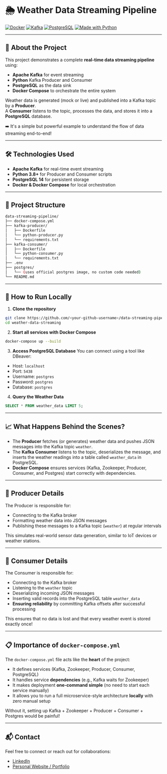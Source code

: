 # 🌦️ Weather Data Streaming Pipeline

[![Docker](https://img.shields.io/badge/docker-ready-blue)](https://www.docker.com/)
[![Kafka](https://img.shields.io/badge/kafka-streaming-blue)](https://kafka.apache.org/)
[![PostgreSQL](https://img.shields.io/badge/postgresql-db-blue)](https://www.postgresql.org/)
[![Made with Python](https://img.shields.io/badge/python-3.8+-blue)](https://www.python.org/)

---

## 📖 About the Project

This project demonstrates a complete **real-time data streaming pipeline** using:
- **Apache Kafka** for event streaming
- **Python** Kafka Producer and Consumer
- **PostgreSQL** as the data sink
- **Docker Compose** to orchestrate the entire system

Weather data is generated (mock or live) and published into a Kafka topic by a **Producer**.  
A **Consumer** listens to the topic, processes the data, and stores it into a **PostgreSQL** database.

➡️ It's a simple but powerful example to understand the flow of data streaming end-to-end!

---

## 🛠️ Technologies Used
- **Apache Kafka** for real-time event streaming
- **Python 3.8+** for Producer and Consumer scripts
- **PostgreSQL 14** for persistent storage
- **Docker & Docker Compose** for local orchestration

---

## 📂 Project Structure
```bash
data-streaming-pipeline/
├── docker-compose.yml
├── kafka-producer/
│   ├── Dockerfile
│   └── python-producer.py
│   └── requirements.txt
├── kafka-consumer/
│   ├── Dockerfile
│   └── python-consumer.py
│   └── requirements.txt
├── .env
├── postgres/
│   └── (uses official postgres image, no custom code needed)
└── README.md
```

---

## 🚀 How to Run Locally

1. **Clone the repository**
```bash
git clone https://github.com/<your-github-username>/data-streaming-pipeline.git
cd weather-data-streaming
```

2. **Start all services with Docker Compose**
```bash
docker-compose up --build
```

3. **Access PostgreSQL Database**
You can connect using a tool like DBeaver:
- Host: `localhost`
- Port: `5438`
- Username: `postgres`
- Password: `postgres`
- Database: `postgres`

4. **Query the Weather Data**
```sql
SELECT * FROM weather_data LIMIT 5;
```

---

## 📈 What Happens Behind the Scenes?

- The **Producer** fetches (or generates) weather data and pushes JSON messages into the Kafka topic `weather`.
- The **Kafka Consumer** listens to the topic, deserializes the message, and inserts the weather readings into a table called `weather_data` in PostgreSQL.
- **Docker Compose** ensures services (Kafka, Zookeeper, Producer, Consumer, and Postgres) start correctly with dependencies.

---

## 📝 Producer Details

The Producer is responsible for:
- Connecting to the Kafka broker
- Formatting weather data into JSON messages
- Publishing these messages to a Kafka topic (`weather`) at regular intervals

This simulates real-world sensor data generation, similar to IoT devices or weather stations.

---

## 📝 Consumer Details

The Consumer is responsible for:
- Connecting to the Kafka broker
- Listening to the `weather` topic
- Deserializing incoming JSON messages
- Inserting valid records into the PostgreSQL table `weather_data`
- **Ensuring reliability** by committing Kafka offsets after successful processing

This ensures that no data is lost and that every weather event is stored exactly once!

---

## 📋 Importance of `docker-compose.yml`

The `docker-compose.yml` file acts like the **heart** of the project:
- It defines services (Kafka, Zookeeper, Producer, Consumer, PostgreSQL)
- It handles service **dependencies** (e.g., Kafka waits for Zookeeper)
- It makes deployment **one-command simple** (no need to start each service manually)
- It allows you to run a full microservice-style architecture **locally** with zero manual setup

Without it, setting up Kafka + Zookeeper + Producer + Consumer + Postgres would be painful!

---

## 📬 Contact

Feel free to connect or reach out for collaborations:

- [LinkedIn](https://www.linkedin.com/in/swathi-mutyapu/)
- [Personal Website / Portfolio](https://swathimutyapu.com)
